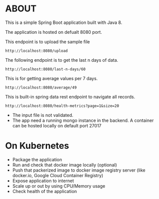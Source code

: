 # ABOUT

This is a simple Spring Boot application built with Java 8.

The application is hosted on defualt 8080 port.

This endpoint is to upload the sample file

```http://localhost:8080/upload```

The following endpoint is to get the last n days of data.

```http://localhost:8080/last-n-days/60```

This is for getting average values per 7 days.

```http://localhost:8080/average/49```

This is built-in spring data rest endpoint to navigate all records.

```http://localhost:8080/health-metrics?page=1&size=20```



- The input file is not validated.
- The app need a running mongo instance in the backend. A container can be hosted locally on default port 27017


# On Kubernetes

- Package the application
- Run and check that docker image locally (optional)
- Push that packerized image to docker image registry server (like docker.io, Google Cloud Container Registry)
- Expose application to internet
- Scale up or out by using CPU/Memory usage
- Check health of the application